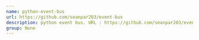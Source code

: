 ```yaml
---
name: python-event-bus
url: https://github.com/seanpar203/event-bus
description: python event bus. URL : https://github.com/seanpar203/event-bus Groups : None
group: None
---
```

